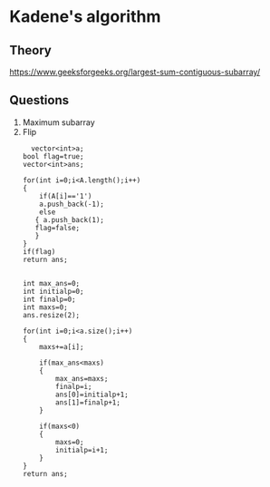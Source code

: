 # Kadene's algorithm 

## Theory 

https://www.geeksforgeeks.org/largest-sum-contiguous-subarray/

## Questions

1. Maximum subarray
2.  Flip
    ```
      vector<int>a;
    bool flag=true;
    vector<int>ans;
    
    for(int i=0;i<A.length();i++)
    {
        if(A[i]=='1')
        a.push_back(-1);
        else
       { a.push_back(1);
       flag=false;
       }
    }
    if(flag)
    return ans;
    
    
    int max_ans=0;
    int initialp=0;
    int finalp=0;
    int maxs=0;
    ans.resize(2);
    
    for(int i=0;i<a.size();i++)
    {
        maxs+=a[i];
        
        if(max_ans<maxs)
        {
            max_ans=maxs;
            finalp=i;
            ans[0]=initialp+1;
            ans[1]=finalp+1;
        }
        
        if(maxs<0)
        {
            maxs=0;
            initialp=i+1;
        }
    }
    return ans;
    ```

